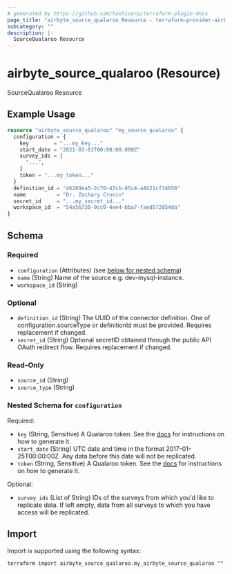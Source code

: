 ```yaml
---
# generated by https://github.com/hashicorp/terraform-plugin-docs
page_title: "airbyte_source_qualaroo Resource - terraform-provider-airbyte"
subcategory: ""
description: |-
  SourceQualaroo Resource
---
```


# airbyte_source_qualaroo (Resource)

SourceQualaroo Resource

## Example Usage

```terraform
resource "airbyte_source_qualaroo" "my_source_qualaroo" {
  configuration = {
    key        = "...my_key..."
    start_date = "2021-03-01T00:00:00.000Z"
    survey_ids = [
      "...",
    ]
    token = "...my_token..."
  }
  definition_id = "46209ea5-2c70-47cb-85c4-a8d21cf34658"
  name          = "Dr. Zachary Cronin"
  secret_id     = "...my_secret_id..."
  workspace_id  = "54a56730-9cc0-4ee4-bba7-faed572054da"
}
```

<!-- schema generated by tfplugindocs -->
## Schema

### Required

- `configuration` (Attributes) (see [below for nested schema](#nestedatt--configuration))
- `name` (String) Name of the source e.g. dev-mysql-instance.
- `workspace_id` (String)

### Optional

- `definition_id` (String) The UUID of the connector definition. One of configuration.sourceType or definitionId must be provided. Requires replacement if changed.
- `secret_id` (String) Optional secretID obtained through the public API OAuth redirect flow. Requires replacement if changed.

### Read-Only

- `source_id` (String)
- `source_type` (String)

<a id="nestedatt--configuration"></a>
### Nested Schema for `configuration`

Required:

- `key` (String, Sensitive) A Qualaroo token. See the <a href="https://help.qualaroo.com/hc/en-us/articles/201969438-The-REST-Reporting-API">docs</a> for instructions on how to generate it.
- `start_date` (String) UTC date and time in the format 2017-01-25T00:00:00Z. Any data before this date will not be replicated.
- `token` (String, Sensitive) A Qualaroo token. See the <a href="https://help.qualaroo.com/hc/en-us/articles/201969438-The-REST-Reporting-API">docs</a> for instructions on how to generate it.

Optional:

- `survey_ids` (List of String) IDs of the surveys from which you'd like to replicate data. If left empty, data from all surveys to which you have access will be replicated.

## Import

Import is supported using the following syntax:

```shell
terraform import airbyte_source_qualaroo.my_airbyte_source_qualaroo ""
```
